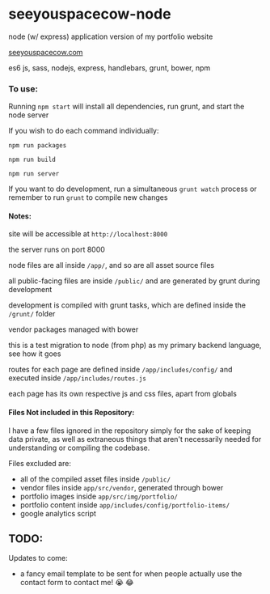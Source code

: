 # seeyouspacecow-node
node (w/ express) application version of my portfolio website

[seeyouspacecow.com](https://seeyouspacecow.com)

es6 js, sass, nodejs, express, handlebars, grunt, bower, npm

### To use:

Running `npm start` will install all dependencies, run grunt, and start the node server

If you wish to do each command individually:

`npm run packages`

`npm run build`

`npm run server`

If you want to do development, run a simultaneous `grunt watch` process or remember to run `grunt` to compile new changes

#### Notes:

site will be accessible at `http://localhost:8000` 

the server runs on port 8000

node files are all inside `/app/`, and so are all asset source files

all public-facing files are inside `/public/` and are generated by grunt during development

development is compiled with grunt tasks, which are defined inside the `/grunt/` folder

vendor packages managed with bower

this is a test migration to node (from php) as my primary backend language, see how it goes

routes for each page are defined inside `/app/includes/config/` and executed inside `/app/includes/routes.js`

each page has its own respective js and css files, apart from globals

#### Files Not included in this Repository:

I have a few files ignored in the repository simply for the sake of keeping data private, as well as extraneous things that aren't necessarily needed for understanding or compiling the codebase.

Files excluded are:

- all of the compiled asset files inside `/public/`
- vendor files inside `app/src/vendor`, generated through bower
- portfolio images inside `app/src/img/portfolio/`
- portfolio content inside `app/includes/config/portfolio-items/`
- google analytics script

## TODO: 

Updates to come:

- a fancy email template to be sent for when people actually use the contact form to contact me! :sob: :joy:
